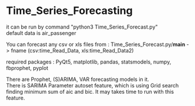 # Time_Series_Forecasting   

it can be run by command "python3 Time_Series_Forecast.py"   
default data is air_passenger   

You can forecast any csv or xls files from : Time_Series_Forecast.py/__main__ -> fname (csv:time_Read_Data, xls:time_Read_Data2)    

required packages : PyQt5, matplotlib, pandas, statsmodels, numpy, fbprophet, pyplot   

There are Prophet, (S)ARIMA, VAR forecasting models in it.   
There is SARIMA Parameter autoset feature, which is using Grid search finding minimum sum of aic and bic. It may takes time to run with this feature.
